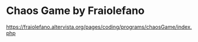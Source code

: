 # Chaos Game by Fraiolefano

https://fraiolefano.altervista.org/pages/coding/programs/chaosGame/index.php
